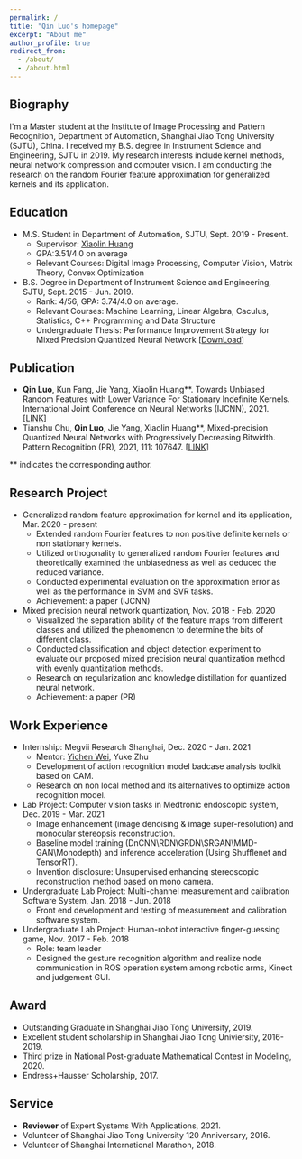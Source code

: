 ```yaml
---
permalink: /
title: "Qin Luo's homepage"
excerpt: "About me"
author_profile: true
redirect_from: 
  - /about/
  - /about.html
---
```


  
Biography
------
I'm a Master student at the Institute of Image Processing and Pattern Recognition, Department of Automation, Shanghai Jiao Tong University (SJTU), China. I received my B.S. degree in Instrument Science and Engineering, SJTU in 2019. My research interests include kernel methods, neural network compression and computer vision. I am conducting the research on the random Fourier feature approximation for generalized kernels and its application.

Education
------
+ M.S. Student in Department of Automation, SJTU, Sept. 2019 - Present.
   + Supervisor: [Xiaolin Huang](https://automation.sjtu.edu.cn/xiaolin)
   + GPA:3.51/4.0 on average
   + Relevant Courses: Digital Image Processing, Computer Vision, Matrix Theory, Convex Optimization
+ B.S. Degree in Department of Instrument Science and Engineering, SJTU, Sept. 2015 - Jun. 2019.
   + Rank: 4/56, GPA: 3.74/4.0 on average.
   + Relevant Courses: Machine Learning, Linear Algebra, Caculus, Statistics, C++ Programming and Data Structure
   + Undergraduate Thesis: Performance Improvement Strategy for Mixed Precision Quantized Neural Network [[DownLoad](https://github.com/tomqingo/tomqingo.github.io/blob/master/files/Undergraduate%20thesis.pdf)]

Publication
------
+ **Qin Luo**, Kun Fang, Jie Yang, Xiaolin Huang\*\*. Towards Unbiased Random Features with Lower Variance For Stationary Indefinite Kernels. International Joint Conference on Neural Networks (IJCNN), 2021. [[LINK](https://arxiv.org/abs/2104.06204)]
+ Tianshu Chu, **Qin Luo**, Jie Yang, Xiaolin Huang\*\*, Mixed-precision Quantized Neural Networks with Progressively Decreasing Bitwidth. Pattern Recognition (PR), 2021, 111: 107647. [[LINK](https://www.sciencedirect.com/science/article/pii/S0031320320304507)]

\*\* indicates the corresponding author.

Research Project
-----
+ Generalized random feature approximation for kernel and its application, Mar. 2020 - present
  + Extended random Fourier features to non positive definite kernels or non stationary kernels.
  + Utilized orthogonality to generalized random Fourier features and theoretically examined the unbiasedness as well as deduced the reduced variance.
  + Conducted experimental evaluation on the approximation error as well as the performance in SVM and SVR tasks.
  + Achievement: a paper (IJCNN)
+ Mixed precision neural network quantization, Nov. 2018 - Feb. 2020
  + Visualized the separation ability of the feature maps from different classes and utilized the phenomenon to determine the bits of different class.
  + Conducted classification and object detection experiment to evaluate our proposed mixed precision neural quantization method with evenly quantization methods.
  + Research on regularization and knowledge distillation for quantized neural network.
  + Achievement: a paper (PR)

Work Experience
-----
+ Internship: Megvii Research Shanghai, Dec. 2020 - Jan. 2021
   + Mentor: [Yichen Wei](https://yichenwei.github.io/), Yuke Zhu
   + Development of action recognition model badcase analysis toolkit based on CAM.
   + Research on non local method and its alternatives to optimize action recognition model.
+ Lab Project: Computer vision tasks in Medtronic endoscopic system, Dec. 2019 - Mar. 2021
   + Image enhancement (image denoising & image super-resolution) and monocular stereopsis reconstruction.
   + Baseline model training (DnCNN\RDN\GRDN\SRGAN\MMD-GAN\Monodepth) and inference acceleration (Using Shufflenet and TensorRT).
   + Invention disclosure: Unsupervised enhancing stereoscopic reconstruction method based on mono camera.
+ Undergraduate Lab Project: Multi-channel measurement and calibration Software System, Jan. 2018 - Jun. 2018 
   + Front end development and testing of measurement and calibration software system.
+ Undergraduate Lab Project: Human-robot interactive finger-guessing game, Nov. 2017 - Feb. 2018
   + Role: team leader
   + Designed the gesture recognition algorithm and realize node communication in ROS operation system among robotic arms, Kinect and judgement GUI.

Award
------
+ Outstanding Graduate in Shanghai Jiao Tong University, 2019.
+ Excellent student scholarship in Shanghai Jiao Tong Univiersity, 2016-2019.
+ Third prize in National Post-graduate Mathematical Contest in Modeling, 2020.
+ Endress+Hausser Scholarship, 2017.

Service
------
+ **Reviewer** of Expert Systems With Applications, 2021.
+ Volunteer of Shanghai Jiao Tong University 120 Anniversary, 2016.
+ Volunteer of Shanghai International Marathon, 2018.
